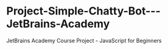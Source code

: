 # Project-Simple-Chatty-Bot---JetBrains-Academy
JetBrains Academy Course Project - JavaScript for Beginners
